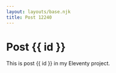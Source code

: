 ```yaml
---
layout: layouts/base.njk
title: Post 12240
---
```


# Post {{ id }}

This is post {{ id }} in my Eleventy project.

